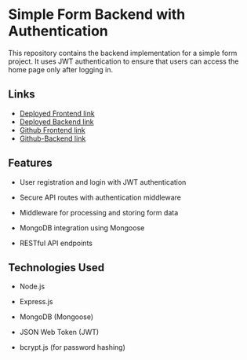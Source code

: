  # Simple Form Backend with Authentication

This repository contains the backend implementation for a simple form project. It uses JWT authentication to ensure that users can access the home page only after logging in.

## Links

- [Deployed Frontend link](https://task31-frontend-six.vercel.app/)
- [Deployed Backend link](https://task31-backend-lime.vercel.app//)
- [Github Frontend link](https://github.com/priyankastack/task31-frontend)
- [Github-Backend link](https://github.com/priyankastack/task31-backend)


## Features

- User registration and login with JWT authentication

- Secure API routes with authentication middleware

- Middleware for processing and storing form data

- MongoDB integration using Mongoose

- RESTful API endpoints

## Technologies Used

- Node.js

- Express.js

- MongoDB (Mongoose)

- JSON Web Token (JWT)

- bcrypt.js (for password hashing)

